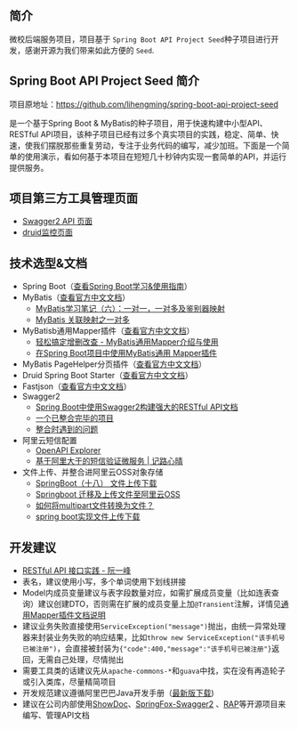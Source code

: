 ## 简介
微校后端服务项目，项目基于 `Spring Boot API Project Seed`种子项目进行开发，感谢开源为我们带来如此方便的 `Seed`.

## Spring Boot API Project Seed 简介

项目原地址：https://github.com/lihengming/spring-boot-api-project-seed

是一个基于Spring Boot & MyBatis的种子项目，用于快速构建中小型API、RESTful API项目，该种子项目已经有过多个真实项目的实践，稳定、简单、快速，使我们摆脱那些重复劳动，专注于业务代码的编写，减少加班。下面是一个简单的使用演示，看如何基于本项目在短短几十秒钟内实现一套简单的API，并运行提供服务。

## 项目第三方工具管理页面
* [Swagger2 API 页面](http://localhost:8080/doc.html)
* [druid监控页面](http://localhost:8080/druid/datasource.html)


## 技术选型&文档
- Spring Boot（[查看Spring Boot学习&使用指南](http://www.jianshu.com/p/1a9fd8936bd8)）
- MyBatis（[查看官方中文文档](http://www.mybatis.org/mybatis-3/zh/index.html)）
    - [MyBatis学习笔记（六）：一对一，一对多及鉴别器映射](https://zjxkenshine.github.io/2018/04/01/MyBatis%E5%AD%A6%E4%B9%A0%E7%AC%94%E8%AE%B0%EF%BC%88%E5%85%AD%EF%BC%89%EF%BC%9A%E9%AB%98%E7%BA%A7%E6%9F%A5%E8%AF%A2-%E6%98%A0%E5%B0%84/)
    - [MyBatis 关联映射之一对多](https://blog.csdn.net/u010858605/article/details/70170979)
- MyBatisb通用Mapper插件（[查看官方中文文档](https://mapperhelper.github.io/docs/)）
    - [轻松搞定增删改查 - MyBatis通用Mapper介绍与使用](https://juejin.im/entry/5a3b482cf265da431281152b)
    - [在Spring Boot项目中使用MyBatis通用 Mapper插件](https://www.jianshu.com/p/b0af2c0a7a9d)
- MyBatis PageHelper分页插件（[查看官方中文文档](https://pagehelper.github.io/)）
- Druid Spring Boot Starter（[查看官方中文文档](https://github.com/alibaba/druid/tree/master/druid-spring-boot-starter/)）
- Fastjson（[查看官方中文文档](https://github.com/Alibaba/fastjson/wiki/%E9%A6%96%E9%A1%B5)）
- Swagger2
    - [Spring Boot中使用Swagger2构建强大的RESTful API文档](http://blog.didispace.com/springbootswagger2/)
    - [一个已整合完毕的项目](https://github.com/Gahon1995/spring-boot-api-project-seed)
    - [整合时遇到的问题](https://github.com/lihengming/spring-boot-api-project-seed/issues/58)
- 阿里云短信配置
    - [OpenAPI Explorer](https://api.aliyun.com/?spm=a2c4g.11186623.2.14.31a350a4SXcOam#/?product=Dysmsapi&api=SendSms)
    - [基于阿里大于的短信验证微服务 | 记路心晴](https://songwell1024.github.io/2019/01/06/CheckSmsCode/)
- 文件上传、并整合进阿里云OSS对象存储
    - [SpringBoot（十八） 文件上传下载](https://qq343509740.gitee.io/2018/08/04/Spring%E5%85%A8%E5%AE%B6%E6%A1%B6/SpringBoo2.x/SpringBoot%EF%BC%88%E5%8D%81%E5%85%AB%EF%BC%89%20%E6%96%87%E4%BB%B6%E4%B8%8A%E4%BC%A0%E4%B8%8B%E8%BD%BD/#HTML)
    - [Springboot 迁移及上传文件至阿里云OSS](https://juejin.im/post/5baa3bf5e51d450e9a2e32b8)
    - [如何将multipart文件转换为文件？](https://codeday.me/bug/20171213/109115.html)
    - [spring boot实现文件上传下载](http://songwei.site/2017/12/08/fileUpDown/)
    
## 开发建议
- [RESTful API 接口实践 - 阮一峰](http://www.ruanyifeng.com/blog/2018/10/restful-api-best-practices.html)
- 表名，建议使用小写，多个单词使用下划线拼接
- Model内成员变量建议与表字段数量对应，如需扩展成员变量（比如连表查询）建议创建DTO，否则需在扩展的成员变量上加```@Transient```注解，详情见[通用Mapper插件文档说明](https://mapperhelper.github.io/docs/2.use/)
- 建议业务失败直接使用```ServiceException("message")```抛出，由统一异常处理器来封装业务失败的响应结果，比如```throw new ServiceException("该手机号已被注册")```，会直接被封装为```{"code":400,"message":"该手机号已被注册"}```返回，无需自己处理，尽情抛出
- 需要工具类的话建议先从```apache-commons-*```和```guava```中找，实在没有再造轮子或引入类库，尽量精简项目
- 开发规范建议遵循阿里巴巴Java开发手册（[最新版下载](https://github.com/alibaba/p3c))
- 建议在公司内部使用[ShowDoc](https://github.com/star7th/showdoc)、[SpringFox-Swagger2](https://github.com/springfox/springfox) 、[RAP](https://github.com/thx/RAP)等开源项目来编写、管理API文档